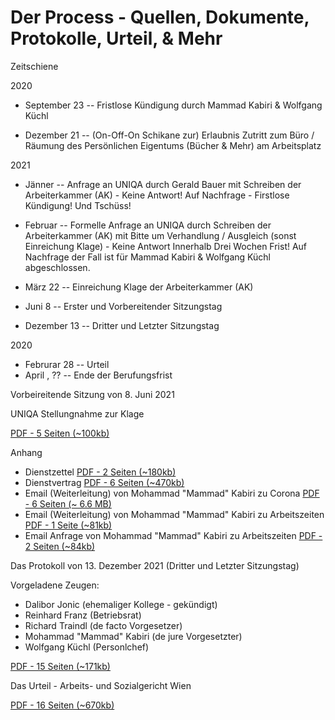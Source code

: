 #  Der Process - Quellen, Dokumente, Protokolle, Urteil, & Mehr



Zeitschiene

2020
- September 23  --  Fristlose Kündigung durch Mammad Kabiri & Wolfgang Küchl

- Dezember 21   -- (On-Off-On Schikane zur) Erlaubnis Zutritt zum Büro / Räumung des Persönlichen Eigentums (Bücher & Mehr) am Arbeitsplatz


2021
-  Jänner       -- Anfrage an UNIQA durch Gerald Bauer mit Schreiben der Arbeiterkammer (AK) - Keine Antwort! Auf Nachfrage - Firstlose Kündigung! Und Tschüss!
-  Februar     -- Formelle Anfrage an UNIQA durch Schreiben der Arbeiterkammer (AK)
                    mit Bitte um Verhandlung / Ausgleich (sonst Einreichung Klage)
                   - Keine Antwort Innerhalb Drei Wochen Frist! Auf Nachfrage
                          der Fall ist für Mammad Kabiri & Wolfgang Küchl abgeschlossen.
- März 22        -- Einreichung Klage der Arbeiterkammer (AK)


- Juni 8        -- Erster und Vorbereitender Sitzungstag


- Dezember 13   -- Dritter und Letzter Sitzungstag

2020
- Februrar 28   -- Urteil
- April , ??     -- Ende der Berufungsfrist



Vorbeireitende Sitzung von 8. Juni 2021

UNIQA Stellungnahme zur Klage

[PDF - 5 Seiten (~100kb)](pdfs/2021-04-23--uniqa-stellungnahme.pdf)

Anhang
- Dienstzettel [PDF - 2 Seiten (~180kb)](pdfs/2021-04-23--uniqa-stellungnahme--dienstzettel.pdf)
- Dienstvertrag [PDF - 6 Seiten (~470kb)](pdfs/2021-04-23--uniqa-stellungnahme--dienstvertrag.pdf)
- Email (Weiterleitung) von Mohammad "Mammad" Kabiri zu Corona [PDF - 6 Seiten (~ 6.6 MB)](pdfs/2021-04-23--uniqa-stellungnahme--email-corona.pdf)
- Email (Weiterleitung) von Mohammad "Mammad" Kabiri zu Arbeitszeiten [PDF - 1 Seite (~81kb)](pdfs/2021-04-23--uniqa-stellungnahme--email-kabiri.pdf)
- Email Anfrage von Mohammad "Mammad" Kabiri zu Arbeitszeiten [PDF - 2 Seiten (~84kb)](pdfs/2021-04-23--uniqa-stellungnahme--email-kabiri-ii.pdf)





Das Protokoll von 13. Dezember 2021  (Dritter und Letzter Sitzungstag)

Vorgeladene Zeugen:
-  Dalibor Jonic  (ehemaliger Kollege - gekündigt)
-  Reinhard Franz  (Betriebsrat)
-  Richard Traindl (de facto Vorgesetzer)
-  Mohammad "Mammad" Kabiri (de jure Vorgesetzter)
-  Wolfgang Küchl (Personlchef)

[PDF - 15 Seiten (~171kb)  ](pdfs/2022-02-28--protokoll_von_2021-12-13.pdf)



Das Urteil - Arbeits- und Sozialgericht Wien

[PDF - 16 Seiten (~670kb)](pdfs/2022-02-28--urteil_von_2021-04-30.pdf)


